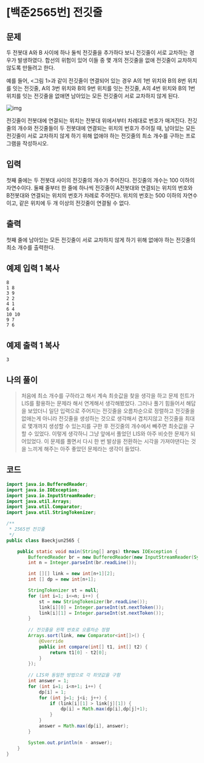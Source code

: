 # [백준2565번] 전깃줄

## 문제

두 전봇대 A와 B 사이에 하나 둘씩 전깃줄을 추가하다 보니 전깃줄이 서로 교차하는 경우가 발생하였다. 합선의 위험이 있어 이들 중 몇 개의 전깃줄을 없애 전깃줄이 교차하지 않도록 만들려고 한다.

예를 들어, <그림 1>과 같이 전깃줄이 연결되어 있는 경우 A의 1번 위치와 B의 8번 위치를 잇는 전깃줄, A의 3번 위치와 B의 9번 위치를 잇는 전깃줄, A의 4번 위치와 B의 1번 위치를 잇는 전깃줄을 없애면 남아있는 모든 전깃줄이 서로 교차하지 않게 된다.

![img](https://www.acmicpc.net/upload/images/i7Wn4h3qIiezi.jpg)

전깃줄이 전봇대에 연결되는 위치는 전봇대 위에서부터 차례대로 번호가 매겨진다. 전깃줄의 개수와 전깃줄들이 두 전봇대에 연결되는 위치의 번호가 주어질 때, 남아있는 모든 전깃줄이 서로 교차하지 않게 하기 위해 없애야 하는 전깃줄의 최소 개수를 구하는 프로그램을 작성하시오.



## 입력

첫째 줄에는 두 전봇대 사이의 전깃줄의 개수가 주어진다. 전깃줄의 개수는 100 이하의 자연수이다. 둘째 줄부터 한 줄에 하나씩 전깃줄이 A전봇대와 연결되는 위치의 번호와 B전봇대와 연결되는 위치의 번호가 차례로 주어진다. 위치의 번호는 500 이하의 자연수이고, 같은 위치에 두 개 이상의 전깃줄이 연결될 수 없다.

## 출력

첫째 줄에 남아있는 모든 전깃줄이 서로 교차하지 않게 하기 위해 없애야 하는 전깃줄의 최소 개수를 출력한다.



## 예제 입력 1 복사

```
8
1 8
3 9
2 2
4 1
6 4
10 10
9 7
7 6
```

## 예제 출력 1 복사

```
3
```



## 나의 풀이

> 처음에 최소 개수를 구하라고 해서 계속 최솟값을 찾을 생각을 하고 문제 힌트가 LIS를 활용하는 문제라 해서 연계해서 생각해봤었다. 그러나 풀기 힘들어서 해답을 보았더니 일단 입력으로 주어지는 전깃줄을 오름차순으로 정렬하고 전깃줄을 없애는게 아니라 전깃줄을 생성하는 것으로 생각해서 겹치지않고 전깃줄을 최대로 몇개까지 생성할 수 있는지를 구한 후 전깃줄의 개수에서 빼주면 최솟값을 구할 수 있었다. 이렇게 생각하니 그냥 앞에서 풀었던 LIS와 아주 비슷한 문제가 되어있었다. 이 문제를 풀면서 다시 한 번 발상을 전환하는 시각을 가져야댄다는 것을 느끼게 해주는 아주 좋았던 문제라는 생각이 들었다.



## 코드

```java
import java.io.BufferedReader;
import java.io.IOException;
import java.io.InputStreamReader;
import java.util.Arrays;
import java.util.Comparator;
import java.util.StringTokenizer;

/**
 * 2565번 전깃줄
 */
public class Baeckjun2565 {

    public static void main(String[] args) throws IOException {
        BufferedReader br = new BufferedReader(new InputStreamReader(System.in));
        int n = Integer.parseInt(br.readLine());

        int [][] link = new int[n+1][2];
        int [] dp = new int[n+1];

        StringTokenizer st = null;
        for (int i=1; i<=n; i++) {
            st = new StringTokenizer(br.readLine());
            link[i][0] = Integer.parseInt(st.nextToken());
            link[i][1] = Integer.parseInt(st.nextToken());
        }
				
      	// 전깃줄을 왼쪽 번호로 오름차순 정렬
        Arrays.sort(link, new Comparator<int[]>() {
            @Override
            public int compare(int[] t1, int[] t2) {
                return t1[0] - t2[0];
            }
        });
				
      	// LIS와 동일한 방법으로 각 최댓값을 구함
        int answer = 1;
        for (int i=1; i<n+1; i++) {
            dp[i] = 1;
            for (int j=1; j<i; j++) {
                if (link[i][1] > link[j][1]) {
                    dp[i] = Math.max(dp[i],dp[j]+1);
                }
            }
            answer = Math.max(dp[i], answer);
        }

        System.out.println(n - answer);
    }
}
```